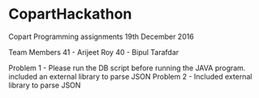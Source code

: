 # CopartHackathon
Copart Programming assignments 19th December 2016

Team Members
 41 - Arijeet Roy
 40 - Bipul Tarafdar
 
Problem 1 - Please run the DB script before running the JAVA program. included an external library to parse JSON
Problem 2 - Included external library to parse JSON